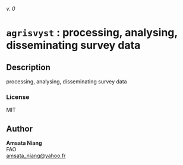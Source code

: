 _v. 0_  

`agrisvyst` : processing, analysing, disseminating survey data
==============================================================

Description
-----------

processing, analysing, disseminating survey data

### License
MIT

Author
------

**Amsata Niang**  
FAO  
amsata_niang@yahoo.fr  
